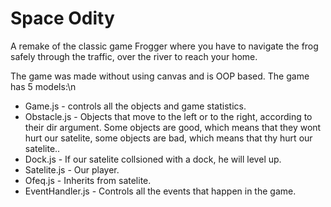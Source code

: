 # Space Odity

A remake of the classic game Frogger where you have to navigate the frog safely through the traffic, over the river to reach your home.

The game was made without using canvas and is OOP based.
The game has 5 models:\n
- Game.js - controls all the objects and game statistics.
- Obstacle.js - Objects that move to the left or to the right, according to their dir argument. Some objects are good, which means that they wont hurt our satelite, some objects are bad, which means that thy hurt our satelite..
- Dock.js - If our satelite collsioned with a dock, he will level up.
- Satelite.js - Our player.
- Ofeq.js - Inherits from satelite.
- EventHandler.js - Controls all the events that happen in the game.

